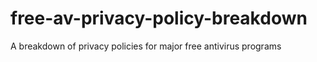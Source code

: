 # free-av-privacy-policy-breakdown
A breakdown of privacy policies for major free antivirus programs
